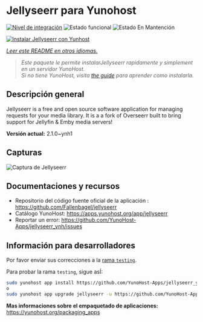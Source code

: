 <!--
Este archivo README esta generado automaticamente<https://github.com/YunoHost/apps/tree/master/tools/readme_generator>
No se debe editar a mano.
-->

# Jellyseerr para Yunohost

[![Nivel de integración](https://dash.yunohost.org/integration/jellyseerr.svg)](https://ci-apps.yunohost.org/ci/apps/jellyseerr/) ![Estado funcional](https://ci-apps.yunohost.org/ci/badges/jellyseerr.status.svg) ![Estado En Mantención](https://ci-apps.yunohost.org/ci/badges/jellyseerr.maintain.svg)

[![Instalar Jellyseerr con Yunhost](https://install-app.yunohost.org/install-with-yunohost.svg)](https://install-app.yunohost.org/?app=jellyseerr)

*[Leer este README en otros idiomas.](./ALL_README.md)*

> *Este paquete le permite instalarJellyseerr rapidamente y simplement en un servidor YunoHost.*  
> *Si no tiene YunoHost, visita [the guide](https://yunohost.org/install) para aprender como instalarla.*

## Descripción general

Jellyseerr is a free and open source software application for managing requests for your media library. It is a a fork of Overseerr built to bring support for Jellyfin & Emby media servers!

**Versión actual:** 2.1.0~ynh1

## Capturas

![Captura de Jellyseerr](./doc/screenshots/jellyseerr.png)

## Documentaciones y recursos

- Repositorio del código fuente oficial de la aplicación : <https://github.com/Fallenbagel/jellyseerr>
- Catálogo YunoHost: <https://apps.yunohost.org/app/jellyseerr>
- Reportar un error: <https://github.com/YunoHost-Apps/jellyseerr_ynh/issues>

## Información para desarrolladores

Por favor enviar sus correcciones a la [rama `testing`](https://github.com/YunoHost-Apps/jellyseerr_ynh/tree/testing).

Para probar la rama `testing`, sigue asÍ:

```bash
sudo yunohost app install https://github.com/YunoHost-Apps/jellyseerr_ynh/tree/testing --debug
o
sudo yunohost app upgrade jellyseerr -u https://github.com/YunoHost-Apps/jellyseerr_ynh/tree/testing --debug
```

**Mas informaciones sobre el empaquetado de aplicaciones:** <https://yunohost.org/packaging_apps>
